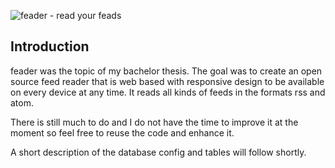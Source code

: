 ![feader - read your feads](http://www.schaechinger.com/img/feader-logo.png)

## Introduction

feader was the topic of my bachelor thesis. The goal was to create an open source feed reader that is web based with responsive design to be available on every device at any time.
It reads all kinds of feeds in the formats rss and atom.

There is still much to do and I do not have the time to improve it at the moment so feel free to reuse the code and enhance it.

A short description of the database config and tables will follow shortly.
